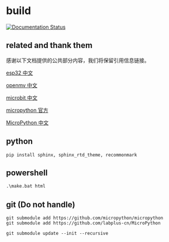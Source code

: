 # build

[![Documentation Status](https://readthedocs.org/projects/bpi-steam-docs/badge/?version=latest)](https://bpi-steam-docs.readthedocs.io/zh_CN/latest/?badge=latest)

## related and thank them

感谢以下文档提供的公共部分内容，我们将保留引用信息链接。

[esp32 中文](https://docs.singtown.com/micropython/zh/latest/esp32/index.html)

[openmv 中文](https://docs.singtown.com/micropython/zh/latest/openmvcam/index.html)

[microbit 中文](http://www.qingchuangzhiyi.com/doc/tutorials/hello.html)

[micropython 官方](http://docs.micropython.org/en/latest/esp32/quickref.html)

[MicroPython 中文](https://MicroPython.readthedocs.io/zh/master/)

## python

```unix
pip install sphinx, sphinx_rtd_theme, recommonmark
```

## powershell

```bat
.\make.bat html
```

## git (Do not handle)

```unix
git submodule add https://github.com/micropython/micropython
git submodule add https://github.com/labplus-cn/MicroPython

git submodule update --init --recursive
```
